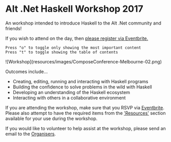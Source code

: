 

Alt .Net Haskell Workshop 2017
==============================

<div class="center important">

An workshop intended to introduce Haskell to  the Alt .Net community and friends!

If you wish to attend on the day, then [please register via Eventbrite.](https://www.eventbrite.com/e/haskell-workshop-tickets-31769054096)

</div>

<div class="important">

~~~{.note .notitle}
Press "o" to toggle only showing the most important content
Press "t" to toggle showing the table of contents
~~~

</div>

<div class="center nopad"> ![Workshop](resources/images/ComposeConference-Melbourne-02.png) </div>

Outcomes include...

* Creating, editing, running and interacting with Haskell programs
* Building the confidence to solve problems in the wild with Haskell
* Developing an understanding of the Haskell ecosystem
* Interacting with others in a collaborative environment

<div class="important note">

If you are attending the workshop, make sure that you RSVP via
[Eventbrite](https://www.eventbrite.com/e/haskell-workshop-tickets-31769054096).
Please also attempt to have the required items from the
['Resources'](#resources) section available for your use during the workshop.

If you would like to volunteer to help assist at the workshop, please send an email to the
[Organisers](mailto:alt-dot-net-haskell-workshop-2017@googlegroups.com).

</div>
